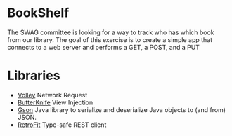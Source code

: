 # BookShelf

The SWAG committee is looking for a way to track who has which book from our library. 
The goal of this exercise is to create a simple app that connects to a web server and 
performs a GET, a POST, and a PUT



Libraries
=========
*  [Volley](http://android.googlesource.com/platform/frameworks/volley) Network Request
*  [ButterKnife](https://github.com/JakeWharton/butterknife) View Injection
*  [Gson](https://code.google.com/p/google-gson/) Java library to serialize and deserialize Java objects to (and from) JSON.
*  [RetroFit](http://square.github.io/retrofit/) Type-safe REST client